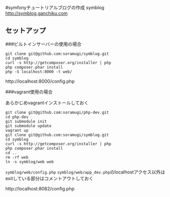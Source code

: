 #symfonyチュートリアルブログの作成
symblog
<http://symblog.ganchiku.com>

## セットアップ

###ビルトインサーバーの使用の場合

    git clone git@github.com:soramugi/symblog.git
    cd symblog
    curl -s http://getcomposer.org/installer | php
    php composer.phar install
    php -S localhost:8000 -t web/

http://localhost:8000/config.php

###vagrant使用の場合

あらかじめvagrantインストールしておく

    git clone git@github.com:soramugi/php-dev.git
    cd php-dev
    git submodule init
    git submodule update
    vagrant up
    git clone git@github.com:soramugi/symblog.git
    cd symblog
    curl -s http://getcomposer.org/installer | php
    php composer.phar install
    cd ..
    rm -rf web
    ln -s symblog/web web

`symblog/web/config.php` `symblog/web/app_dev.php`のlocalhostアクセス以外はexitしている部分はコメントアウトしておく

http://localhost:8082/config.php
